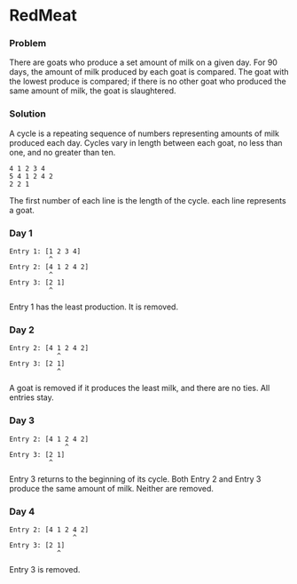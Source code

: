 # RedMeat

### Problem

There are goats who produce a set amount of milk on a given day. For 90 days, the amount of milk produced by each goat is compared. The goat with the lowest produce is compared; if there is no other goat who produced the same amount of milk, the goat is slaughtered.

### Solution

A cycle is a repeating sequence of numbers representing amounts of milk produced each day. Cycles vary in length between each goat, no less than one, and no greater than ten.
```
4 1 2 3 4
5 4 1 2 4 2
2 2 1
```
The first number of each line is the length of the cycle. each line represents a goat.
### Day 1
```
Entry 1: [1 2 3 4]
          ^
Entry 2: [4 1 2 4 2]
          ^
Entry 3: [2 1]
          ^
```
Entry 1 has the least production. It is removed.
### Day 2
```
Entry 2: [4 1 2 4 2]
            ^
Entry 3: [2 1]
            ^
```
A goat is removed if it produces the least milk, and there are no ties. All entries stay.
### Day 3
```
Entry 2: [4 1 2 4 2]
              ^
Entry 3: [2 1]
          ^
```
Entry 3 returns to the beginning of its cycle. Both Entry 2 and Entry 3 produce the same amount of milk. Neither are removed.
### Day 4
```
Entry 2: [4 1 2 4 2]
                ^
Entry 3: [2 1]
            ^
```
Entry 3 is removed.
